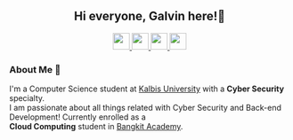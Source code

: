 <div align="center">
<h2> Hi everyone, Galvin here!👋 </h2>

<!--Social Media Logos-->
<a href="https://www.linkedin.com/in/galviinn/">
  <img width="30px" src="https://cdn.simpleicons.org/linkedin"  />
</a>
<a href="https://steamcommunity.com/id/Galviinn/">
  <img width="30px" src="https://cdn.simpleicons.org/steam" />
</a>
<a href="mailto:vincencius.galvin@gmail.com">
  <img width="30px" src="https://cdn.simpleicons.org/gmail" />
</a>
<a href="https://www.youtube.com/channel/UCqRtDe4_Kf1LQWVsR4pwzHA">
  <img width="30px" src="https://cdn.simpleicons.org/youtube" />
</a><br />

</div>

### About Me 🤵
I'm a Computer Science student at [Kalbis University](https://kalbis.ac.id) with a **Cyber Security** specialty.  
I am passionate about all things related with Cyber Security and Back-end Development! Currently enrolled as a  
**Cloud Computing** student in [Bangkit Academy](https://www.linkedin.com/company/bangkit-academy/).

<!--
**Galviinn/Galviinn** is a ✨ _special_ ✨ repository because its `README.md` (this file) appears on your GitHub profile.

Here are some ideas to get you started:

- 🔭 I’m currently working on ...
- 🌱 I’m currently learning ...
- 👯 I’m looking to collaborate on ...
- 🤔 I’m looking for help with ...
- 💬 Ask me about ...
- 📫 How to reach me: ...
- 😄 Pronouns: ...
- ⚡ Fun fact: ...
-->

